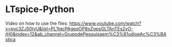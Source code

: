 # LTspice-Python
Video on how to use the files:
https://www.youtube.com/watch?v=pyc3ZJ50lyU&list=PL1tqcPAgeqOP8oZgpsGLTAnTEs2yO-jH0&index=12&ab_channel=GrupodePesquisaem%C3%81udioeAc%C3%BAstica

